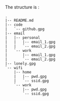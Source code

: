 The structure is :

    .
    |-- README.md
    |-- code
    |   `-- github.gpg
    |-- email
    |   |-- personal
    |   |   |-- email_1.gpg
    |   |   `-- email_2.gpg
    |   `-- work
    |       |-- email_1.gpg
    |       `-- email_2.gpg
    |-- lonely.gpg
    `-- wifi
        |-- home
        |   |-- pwd.gpg
        |   `-- ssid.gpg
        `-- work
            |-- pwd.gpg
            `-- ssid.gpg

